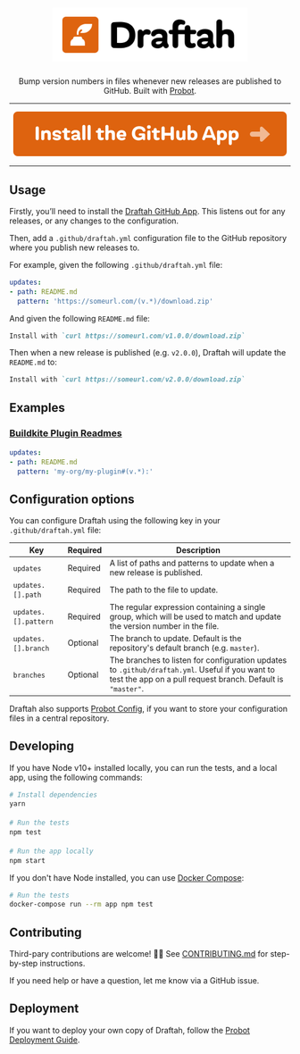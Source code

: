 <h1 align="center">
  <img src="design/logo.svg" alt="Draftah Logo" width="350" />
</h1>

<p align="center">Bump version numbers in files whenever new releases are published to GitHub. Built with <a href="https://github.com/probot/probot">Probot</a>.</p>

---

<p align="center"><a href="https://github.com/apps/draftah-bot"><img src="design/install-button.svg" alt="Install the GitHub App" /></a></p>

---

## Usage

Firstly, you’ll need to install the [Draftah GitHub App](https://github.com/apps/draftah-bot). This listens out for any releases, or any changes to the configuration.

Then, add a `.github/draftah.yml` configuration file to the GitHub repository where you publish new releases to.

For example, given the following `.github/draftah.yml` file:

```yml
updates:
- path: README.md
  pattern: 'https://someurl.com/(v.*)/download.zip'
```

And given the following `README.md` file:

```markdown
Install with `curl https://someurl.com/v1.0.0/download.zip`
```

Then when a new release is published (e.g. `v2.0.0`), Draftah will update the `README.md` to:

```markdown
Install with `curl https://someurl.com/v2.0.0/download.zip`
```

## Examples

### [Buildkite Plugin Readmes](https://buildkite.com/docs/agent/v3/plugins)

```yml
updates:
- path: README.md
  pattern: 'my-org/my-plugin#(v.*):'
```

## Configuration options

You can configure Draftah using the following key in your `.github/draftah.yml` file:

|Key|Required|Description|
|-|-|-|
|`updates`|Required|A list of paths and patterns to update when a new release is published.|
|`updates.[].path`|Required|The path to the file to update.|
|`updates.[].pattern`|Required|The regular expression containing a single group, which will be used to match and update the version number in the file.|
|`updates.[].branch`|Optional|The branch to update. Default is the repository's default branch (e.g. `master`).|
|`branches`|Optional|The branches to listen for configuration updates to `.github/draftah.yml`. Useful if you want to test the app on a pull request branch. Default is `"master"`.|

Draftah also supports [Probot Config](https://github.com/probot/probot-config), if you want to store your configuration files in a central repository.

## Developing

If you have Node v10+ installed locally, you can run the tests, and a local app, using the following commands:

```sh
# Install dependencies
yarn

# Run the tests
npm test

# Run the app locally
npm start
```

If you don't have Node installed, you can use [Docker Compose](https://docs.docker.com/compose/):

```sh
# Run the tests
docker-compose run --rm app npm test
```

## Contributing

Third-pary contributions are welcome! 🙏🏼 See [CONTRIBUTING.md](CONTRIBUTING.md) for step-by-step instructions.

If you need help or have a question, let me know via a GitHub issue.

## Deployment

If you want to deploy your own copy of Draftah, follow the [Probot Deployment Guide](https://probot.github.io/docs/deployment/).
